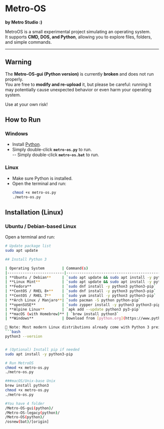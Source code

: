 # Metro-OS  

**by Metro Studio :)**

MetroOS is a small experimental project simulating an operating system.  
It supports **CMD, DOS, and Python**, allowing you to explore files, folders, and simple commands.  

---
## Warning

The **Metro-OS-gui (Python version)** is currently **broken** and does not run properly.  
You are free to **modify and re-upload** it, but please be careful: running it may potentially cause unexpected behavior or even harm your operating system.  

Use at your own risk!

## How to Run  

### Windows  
- Install [Python](https://www.python.org/downloads/).  
- Simply double-click **`metro-os.py`** to run.  
-- Simply double-click **`metro-os.bat`** to run.  

### Linux  
- Make sure Python is installed.  
- Open the terminal and run:  
  ```bash
  chmod +x metro-os.py
  ./metro-os.py

## Installation (Linux)

### Ubuntu / Debian-based Linux  
Open a terminal and run:  
```bash
# Update package list
sudo apt update  

## Install Python 3

| Operating System        | Command(s)                                                                 |
|--------------------------|----------------------------------------------------------------------------|
| **Ubuntu / Debian**     | `sudo apt update && sudo apt install -y python3 python3-pip`               |
| **Linux Mint**          | `sudo apt update && sudo apt install -y python3 python3-pip`               |
| **Fedora**              | `sudo dnf install -y python3 python3-pip`                                  |
| **CentOS / RHEL 8+**    | `sudo dnf install -y python3 python3-pip`                                  |
| **CentOS / RHEL 7**     | `sudo yum install -y python3 python3-pip`                                  |
| **Arch Linux / Manjaro**| `sudo pacman -S python python-pip`                                         |
| **openSUSE**            | `sudo zypper install -y python3 python3-pip`                               |
| **Alpine Linux**        | `apk add --update python3 py3-pip`                                         |
| **macOS (with Homebrew)** | `brew install python3`                                                   |
| **Windows**             | Download from [python.org](https://www.python.org/downloads/) and install. |

📌 Note: Most modern Linux distributions already come with Python 3 preinstalled. You can check with:  
```bash
python3 --version


# (Optional) Install pip if needed
sudo apt install -y python3-pip  

# Run MetroOS
chmod +x metro-os.py
./metro-os.py

###macOS/Unix-base Unix
brew install python3
chmod +x metro-os.py
./metro-os.py

#You have 4 folder 
/Metro-OS-gui(python)/
/Metro-OS-legacy(python)/
/Metro-OS(python)/
/osnew(bat)/[origin]


